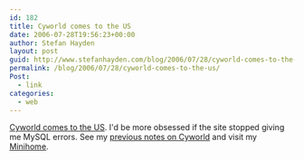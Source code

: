 ```yaml
---
id: 182
title: Cyworld comes to the US
date: 2006-07-28T19:56:23+00:00
author: Stefan Hayden
layout: post
guid: http://www.stefanhayden.com/blog/2006/07/28/cyworld-comes-to-the-us/
permalink: /blog/2006/07/28/cyworld-comes-to-the-us/
Post:
  - link
categories:
  - web
---
```

<a href="http://us.cyworld.com/">Cyworld comes to the US</a>. I'd be more obsessed if the site stopped giving me MySQL errors. See my <a href="http://stefanhayden.com/blog/2005/07/14/chris-pirillo-cyworld-and-social-networking/">previous notes on Cyworld</a> and visit my <a href="http://us.cyworld.com/STHayden">Minihome</a>.